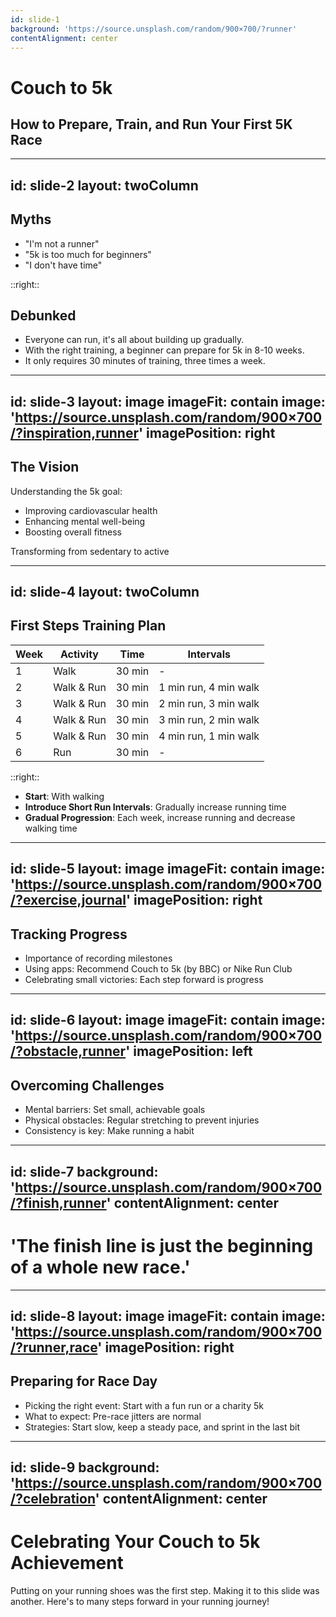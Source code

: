 ```yaml
---
id: slide-1
background: 'https://source.unsplash.com/random/900×700/?runner'
contentAlignment: center
---
```

# Couch to 5k
## How to Prepare, Train, and Run Your First 5K Race

---
id: slide-2
layout: twoColumn
---
## Myths
- "I'm not a runner"
- "5k is too much for beginners"
- "I don't have time"

::right::

## Debunked
- Everyone can run, it's all about building up gradually.
- With the right training, a beginner can prepare for 5k in 8-10 weeks.
- It only requires 30 minutes of training, three times a week.

---
id: slide-3
layout: image
imageFit: contain
image: 'https://source.unsplash.com/random/900×700/?inspiration,runner'
imagePosition: right
---
## The Vision
Understanding the 5k goal:
- Improving cardiovascular health
- Enhancing mental well-being
- Boosting overall fitness

Transforming from sedentary to active

---
id: slide-4
layout: twoColumn
---
## First Steps Training Plan
| Week  | Activity             | Time   | Intervals            |
|-------|----------------------|--------|----------------------|
| 1     | Walk                 | 30 min | -                    |
| 2     | Walk &amp; Run           | 30 min | 1 min run, 4 min walk |
| 3     | Walk &amp; Run           | 30 min | 2 min run, 3 min walk |
| 4     | Walk &amp; Run           | 30 min | 3 min run, 2 min walk |
| 5     | Walk &amp; Run           | 30 min | 4 min run, 1 min walk |
| 6     | Run                  | 30 min | -                    |

::right::

- **Start**: With walking
- **Introduce Short Run Intervals**: Gradually increase running time
- **Gradual Progression**: Each week, increase running and decrease walking time

---
id: slide-5
layout: image
imageFit: contain
image: 'https://source.unsplash.com/random/900×700/?exercise,journal'
imagePosition: right
---
## Tracking Progress
- Importance of recording milestones
- Using apps: Recommend Couch to 5k (by BBC) or Nike Run Club
- Celebrating small victories: Each step forward is progress 

---
id: slide-6
layout: image
imageFit: contain
image: 'https://source.unsplash.com/random/900×700/?obstacle,runner'
imagePosition: left
---
## Overcoming Challenges
- Mental barriers: Set small, achievable goals
- Physical obstacles: Regular stretching to prevent injuries
- Consistency is key: Make running a habit

---
id: slide-7
background: 'https://source.unsplash.com/random/900×700/?finish,runner'
contentAlignment: center
---
# 'The finish line is just the beginning of a whole new race.'

---
id: slide-8
layout: image
imageFit: contain
image: 'https://source.unsplash.com/random/900×700/?runner,race'
imagePosition: right
---
## Preparing for Race Day
- Picking the right event: Start with a fun run or a charity 5k
- What to expect: Pre-race jitters are normal
- Strategies: Start slow, keep a steady pace, and sprint in the last bit

---
id: slide-9
background: 'https://source.unsplash.com/random/900×700/?celebration'
contentAlignment: center
---
# Celebrating Your Couch to 5k Achievement
Putting on your running shoes was the first step. Making it to this slide was another. Here's to many steps forward in your running journey!